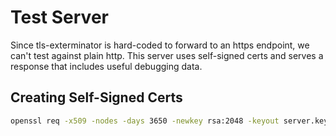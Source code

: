# Test Server

Since tls-exterminator is hard-coded to forward to an https endpoint, we can't test against plain http.
This server uses self-signed certs and serves a response that includes useful debugging data.

## Creating Self-Signed Certs

```sh
openssl req -x509 -nodes -days 3650 -newkey rsa:2048 -keyout server.key -out server.crt -config san.cnf -extensions v3_req
```